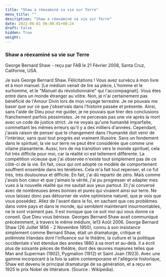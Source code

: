 ```yaml
---
title: "Shaw a réexaminé sa vie sur Terre"
menu_title: ""
description: "Shaw a réexaminé sa vie sur Terre"
date: 2022-06-01 06:00:01+00:24
draft: False
hidden: True
weight:
---
```

### Shaw a réexaminé sa vie sur Terre

George Bernard Shaw - reçu par FAB le 21 Février 2008, Santa Cruz, Californie, USA.

Je suis George Bernard Shaw.
Félicitations ! Vous avez survécu à mon livre et à mon manuel. [Le médium venait de lire sa pièce, L'homme et le surhomme, et le "Manuel du révolutionnaire" qui l'accompagnait]. Vous êtes entré dans un monde étranger au vôtre.
Non, je n'ai certainement pas bénéficié de l'Amour Divin lors de mon voyage terrestre. Je ne pouvais me baser que sur ce que j'observais dans l'histoire passée et présente. Ainsi, sans l'aide de Dieu pour me guider, je ne pouvais que tirer des conclusions franchement parfois pessimistes. Je ne percevais pas une vie après la mort avec un code de justice strict. Je ne voyais qu'une humanité imparfaite, commettant les mêmes erreurs qu'il y a des milliers d'années.
Cependant, j'avais raison de penser que le changement dans l'humanité doit venir de l'intérieur, sans quoi tout progrès est vraiment illusoire. Sans un fondement dans le spirituel, la vie sur terre ne peut être considérée que comme une vilaine plaisanterie.
Aussi, lors de ma transition vers le monde spirituel, cela fut très difficile pour moi, car la réalité ici est tellement différente. La compétition vicieuse que j'ai observée n'existe tout simplement pas de ce côté-ci de la vie. En fait, ceux qui ont adopté ce modèle de comportement souffrent ensemble dans les ténèbres. Cela m'a fait tout repenser, et ce fut très, très douloureux et difficile. En fait, j'ai dû repartir de zéro. Mais comme j'avais bon cœur et que j'aimais la vérité, j'ai pu progresser et adapter mes vues à la nouvelle réalité qui me sautait aux yeux partout. Et j'ai conversé avec de nombreuses âmes bonnes et pures qui vivaient ainsi sur terre.
Ne vous laissez donc pas détourner de votre optimisme naturel, que je vois que vous possédez. Allez de l'avant dans la foi, en sachant que ces problèmes dans votre pays et dans le monde, qui semblent maintenant insurmontables, ne le sont vraiment pas. Il est ironique que ce soit moi qui vous donne ce conseil.
Que Dieu vous bénisse.
Georges Bernard Shaw avait communiqué précéemment, à travers le même médium, le13 Août 2006.
George Bernard Shaw (26 Juillet 1856 - 2 Novembre 1950), connu à son insistance simplement comme Bernard Shaw, était un dramaturge, critique et polémiste Irlandais dont l'influence sur le théâtre, la culture et la politique occidentale s'est étendue des années 1880 à sa mort et au-delà. Il a écrit plus de soixante pièces de théâtre, dont des œuvres majeures telles que Man and Superman (1902), Pygmalion (1912) et Saint Joan (1923). Avec une gamme incorporant à la fois la satire contemporaine et l'allégorie historique, Shaw est devenu le principal dramaturge de sa génération, et a reçu en 1925 le prix Nobel de littérature. (Source : Wikipedia).